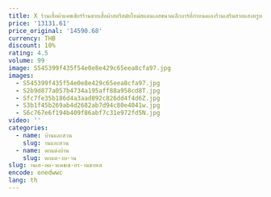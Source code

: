```yaml
---
title: X ร้านเสื้อผ้าแคชเชียร์ร้านขายเสื้อผ้าสตรีสมัยใหม่สแตนเลสขนาดเล็กบาร์ที่กําหนดเองร้านเสริมสวยแสงหรูหราแผนกต้อนรับ
price: '13131.61'
price_original: '14590.68'
currency: THB
discount: 10%
rating: 4.5
volume: 99
image: S545399f435f54e0e8e429c65eea8cfa97.jpg
images:
  - S545399f435f54e0e8e429c65eea8cfa97.jpg
  - S2b9d877a057b4734a195aff88a958cd8T.jpg
  - Sfc7fe35b186d4a3aad892c826dd4f4d6Z.jpg
  - S3b1f45b269ab4d2682ab7d94c80e4041w.jpg
  - S6c767e6f194b409f86abf7c31e972fd5N.jpg
video: ''
categories:
  - name: บ้านและสวน
    slug: านและสวน
  - name: ตกแต่งบ้าน
    slug: ตกแต-งบ-าน
slug: านเส-อผ-าแคชเช-ยร-านขายเส
encode: onedwwc
lang: th
---
```

  